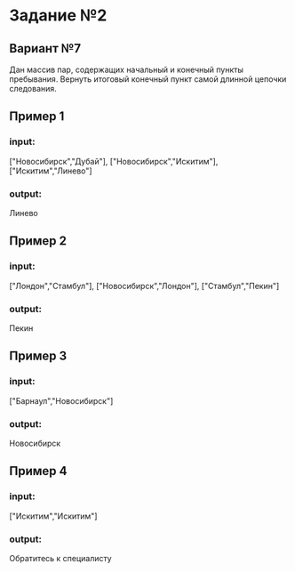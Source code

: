 # Задание №2
## Вариант №7

Дан массив пар, содержащих начальный и конечный пункты пребывания. Вернуть итоговый конечный пункт самой длинной цепочки следования.

## Пример 1
### input:
  ["Новосибирск","Дубай"],
  ["Новосибирск","Искитим"],
  ["Искитим","Линево"]
### output:
Линево

## Пример 2
### input:
  ["Лондон","Стамбул"],
  ["Новосибирск","Лондон"],
  ["Стамбул","Пекин"]
### output:
Пекин

## Пример 3
### input:
  ["Барнаул","Новосибирск"]
### output:
Новосибирск

## Пример 4
### input:
  ["Искитим","Искитим"]
### output:
Обратитесь к специалисту
